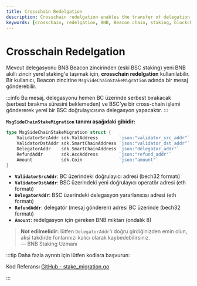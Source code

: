 ```yaml
---
title: Crosschain Redelgation
description: Crosschain redelgation enables the transfer of delegation from the BNB Beacon chain to the new BNB smart chain local staking. This process involves sending a specific message that facilitates the migration of stakes.
keywords: [crosschain, redelgation, BNB, Beacon chain, staking, blockchain migration]
---
```


# Crosschain Redelgation

Mevcut delegasyonu BNB Beacon zincirinden (eski BSC staking) yeni BNB akıllı zincir yerel staking'e taşımak için, **crosschain redelgation** kullanılabilir. Bir kullanıcı, Beacon zincirine `MsgSideChainStakeMigration` adında bir mesaj gönderebilir. 

:::info
Bu mesaj, delegasyonu hemen BC üzerinde serbest bırakacak (serbest bırakma süresini beklemeden) ve BSC'ye bir cross-chain işlemi göndererek yerel bir BSC doğrulayıcısına delegasyon yapacaktır.
:::

**`MsgSideChainStakeMigration` tanımı aşağıdaki gibidir:**

```go
type MsgSideChainStakeMigration struct {
    ValidatorSrcAddr sdk.ValAddress        `json:"validator_src_addr"`
    ValidatorDstAddr sdk.SmartChainAddress `json:"validator_dst_addr"`
    DelegatorAddr    sdk.SmartChainAddress `json:"delegator_addr"`
    RefundAddr       sdk.AccAddress        `json:"refund_addr"`
    Amount           sdk.Coin              `json:"amount"`
}
```

- **`ValidatorSrcAddr`**: BC üzerindeki doğrulayıcı adresi (bech32 formatı)
- **`ValidatorDstAddr`**: BSC üzerindeki yeni doğrulayıcı operatör adresi (eth formatı)
- **`DelegatorAddr`**: BSC üzerindeki delegasyon yararlanıcısı adresi (eth formatı)
- **`RefundAddr`**: delegatör (mesaj gönderen) adresi BC üzerinde (bech32 formatı)
- **`Amount`**: redelgasyon için gereken BNB miktarı (ondalık 8)

> **Not edilmelidir:** lütfen `DelegatorAddr`'ı doğru girdiğinizden emin olun, aksi takdirde fonlarınızı kalıcı olarak kaybedebilirsiniz.  
> — BNB Staking Uzmanı

:::tip
Daha fazla ayrıntı için lütfen kodlara başvurun:

Kod Referansı
[GitHub - stake_migration.go](https://github.com/bnb-chain/bnc-cosmos-sdk/blob/bc-fusion/x/stake/types/stake_migration.go#L29)

:::